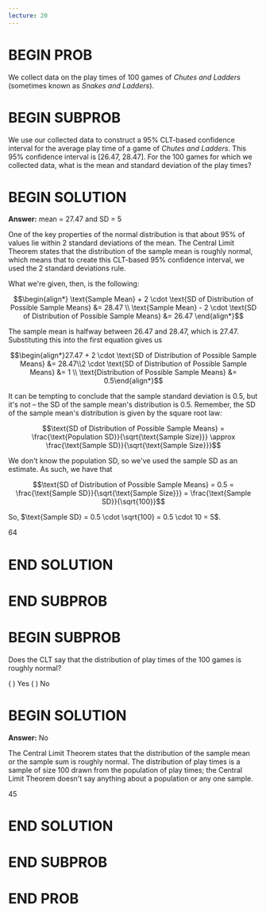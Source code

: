 ```yaml
---
lecture: 20
---
```


# BEGIN PROB
We collect data on the play times of 100 games of *Chutes and Ladders* (sometimes known as *Snakes and Ladders*).

# BEGIN SUBPROB
We use our collected data to construct a 95% CLT-based confidence interval for the average play time of a game of *Chutes and Ladders*. This 95% confidence interval is [26.47, 28.47]. For the 100 games for which we collected data, what is the mean and standard deviation of the play times?

# BEGIN SOLUTION

**Answer:** mean = 27.47 and SD = 5

One of the key properties of the normal distribution is that about 95% of values lie within 2 standard deviations of the mean. The Central Limit Theorem states that the distribution of the sample mean is roughly normal, which means that to create this CLT-based 95% confidence interval, we used the 2 standard deviations rule.

What we're given, then, is the following:

$$\begin{align*} \text{Sample Mean} + 2 \cdot \text{SD of Distribution of Possible Sample Means} &= 28.47 \\ \text{Sample Mean} - 2 \cdot \text{SD of Distribution of Possible Sample Means} &= 26.47 \end{align*}$$

The sample mean is halfway between 26.47 and 28.47, which is 27.47. Substituting this into the first equation gives us

$$\begin{align*}27.47 + 2 \cdot \text{SD of Distribution of Possible Sample Means} &= 28.47\\2 \cdot \text{SD of Distribution of Possible Sample Means} &= 1 \\ \text{Distribution of Possible Sample Means} &= 0.5\end{align*}$$

It can be tempting to conclude that the sample standard deviation is 0.5, but it's not – the SD of the sample mean's distribution is 0.5. Remember, the SD of the sample mean's distribution is given by the square root law:

$$\text{SD of Distribution of Possible Sample Means} = \frac{\text{Population SD}}{\sqrt{\text{Sample Size}}} \approx \frac{\text{Sample SD}}{\sqrt{\text{Sample Size}}}$$

We don't know the population SD, so we've used the sample SD as an estimate. As such, we have that 

$$\text{SD of Distribution of Possible Sample Means} = 0.5 = \frac{\text{Sample SD}}{\sqrt{\text{Sample Size}}} = \frac{\text{Sample SD}}{\sqrt{100}}$$

So, $\text{Sample SD} = 0.5 \cdot \sqrt{100} = 0.5 \cdot 10 = 5$.

<average>64</average>

# END SOLUTION

# END SUBPROB

# BEGIN SUBPROB
Does the CLT say that the distribution of play times of the 100 games is roughly
normal?

( ) Yes
( ) No

# BEGIN SOLUTION

**Answer:** No

The Central Limit Theorem states that the distribution of the sample mean or the sample sum is roughly normal. The distribution of play times is a sample of size 100 drawn from the population of play times; the Central Limit Theorem doesn't say anything about a population or any one sample.

<average>45</average>

# END SOLUTION

# END SUBPROB

# END PROB
